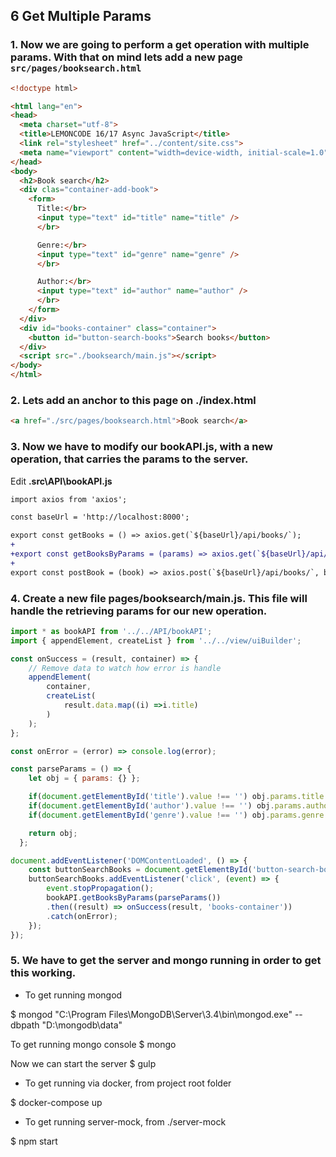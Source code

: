 ## 6 Get Multiple Params

### 1. Now we are going to perform a get operation with multiple params. With that on mind lets add a new page `src/pages/booksearch.html`

```html
<!doctype html>

<html lang="en">
<head>
  <meta charset="utf-8">
  <title>LEMONCODE 16/17 Async JavaScript</title>
  <link rel="stylesheet" href="../content/site.css">
  <meta name="viewport" content="width=device-width, initial-scale=1.0"/>
</head>
<body>
  <h2>Book search</h2>
  <div clas="container-add-book">
    <form>
      Title:</br>
      <input type="text" id="title" name="title" />
      </br>

      Genre:</br>
      <input type="text" id="genre" name="genre" />
      </br>

      Author:</br>
      <input type="text" id="author" name="author" />
      </br>
    </form>
  </div>
  <div id="books-container" class="container">
    <button id="button-search-books">Search books</button>
  </div>
  <script src="./booksearch/main.js"></script>
</body>
</html>
```


### 2. Lets add an anchor to this page on ./index.html

```html
<a href="./src/pages/booksearch.html">Book search</a>
```

### 3. Now we have to modify our bookAPI.js, with a new operation, that carries the params to the server.

Edit __.src\API\bookAPI.js__

```diff
import axios from 'axios';

const baseUrl = 'http://localhost:8000';

export const getBooks = () => axios.get(`${baseUrl}/api/books/`);
+
+export const getBooksByParams = (params) => axios.get(`${baseUrl}/api/books/`, params);
+
export const postBook = (book) => axios.post(`${baseUrl}/api/books/`, book);
```

### 4. Create a new file pages/booksearch/main.js. This file will handle the retrieving params for our new operation.

```javascript
import * as bookAPI from '../../API/bookAPI';
import { appendElement, createList } from '../../view/uiBuilder';

const onSuccess = (result, container) => {
    // Remove data to watch how error is handle
    appendElement(
        container, 
        createList(
            result.data.map((i) =>i.title)
        )
    );
};

const onError = (error) => console.log(error);

const parseParams = () => {
    let obj = { params: {} };

    if(document.getElementById('title').value !== '') obj.params.title = document.getElementById('title').value;
    if(document.getElementById('author').value !== '') obj.params.author = document.getElementById('author').value;
    if(document.getElementById('genre').value !== '') obj.params.genre = document.getElementById('genre').value;

    return obj;
  };

document.addEventListener('DOMContentLoaded', () => {
    const buttonSearchBooks = document.getElementById('button-search-books');
    buttonSearchBooks.addEventListener('click', (event) => {
        event.stopPropagation();
        bookAPI.getBooksByParams(parseParams())
        .then((result) => onSuccess(result, 'books-container'))
        .catch(onError);
    });
});
```

### 5. We have to get the server and mongo running in order to get this working.

* To get running mongod

$ mongod "C:\Program Files\MongoDB\Server\3.4\bin\mongod.exe" --dbpath "D:\mongodb\data"

To get running mongo console
$ mongo

Now we can start the server
$ gulp

* To get running via docker, from project root folder

$ docker-compose up

* To get running server-mock, from ./server-mock

$ npm start
